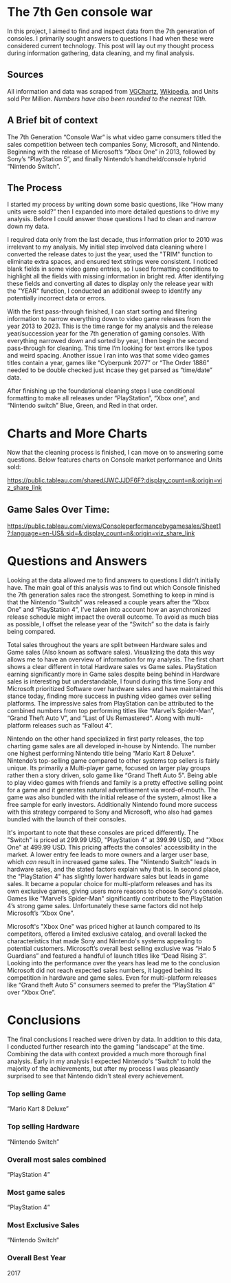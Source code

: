 # The 7th Gen console war

In this project, I aimed to find and inspect data from the 7th generation of consoles. I primarily sought answers to questions I had when these were considered current technology. This post will lay out my thought process during information gathering, data cleaning, and my final analysis.

## Sources

All information and data was scraped from [VGChartz](https://www.vgchartz.com/), [Wikipedia](https://en.wikipedia.org/wiki/List_of_best-selling_game_consoles_by_region), and Units sold Per Million. *Numbers have also been rounded to the nearest 10th.*

## A Brief bit of context

The 7th Generation “Console War“ is what video game consumers titled the sales competition between tech companies Sony, Microsoft, and Nintendo. Beginning with the release of Microsoft’s “Xbox One” in 2013, followed by Sony’s “PlayStation 5”, and finally Nintendo’s handheld/console hybrid “Nintendo Switch”.

## The Process

I started my process by writing down some basic questions, like “How many units were sold?” then I expanded into more detailed questions to drive my analysis. Before I could answer those questions I had to clean and narrow down my data.

I required data only from the last decade, thus information prior to 2010 was irrelevant to my analysis. My initial step involved data cleaning where I converted the release dates to just the year, used the "TRIM" function to eliminate extra spaces, and ensured text strings were consistent. I noticed blank fields in some video game entries, so I used formatting conditions to highlight all the fields with missing information in bright red. After identifying these fields and converting all dates to display only the release year with the "YEAR" function, I conducted an additional sweep to identify any potentially incorrect data or errors.

With the first pass-through finished, I can start sorting and filtering information to narrow everything down to video game releases from the year 2013 to 2023. This is the time range for my analysis and the release year/succession year for the 7th generation of gaming consoles. With everything narrowed down and sorted by year, I then begin the second pass-through for cleaning. This time I’m looking for text errors like typos and weird spacing. Another issue I ran into was that some video games titles contain a year, games like “Cyberpunk 2077” or “The Order 1886” needed to be double checked just incase they get parsed as “time/date” data.

After finishing up the foundational cleaning steps I use conditional formatting to make all releases under “PlayStation”, “Xbox one”, and “Nintendo switch” Blue, Green, and Red in that order.

# Charts and More Charts

Now that the cleaning process is finished, I can move on to answering some questions. Below features charts on Console market performance and Units sold:

https://public.tableau.com/shared/JWCJJDF6F?:display_count=n&:origin=viz_share_link

## Game Sales Over Time:

https://public.tableau.com/views/Consoleperformancebygamesales/Sheet1?:language=en-US&:sid=&:display_count=n&:origin=viz_share_link

# Questions and Answers

Looking at the data allowed me to find answers to questions I didn’t initially have. The main goal of this analysis was to find out which Console finished the 7th generation sales race the strongest. Something to keep in mind is that the Nintendo “Switch” was released a couple years after the “Xbox One” and “PlayStation 4”, I’ve taken into account how an asynchronized release schedule might impact the overall outcome. To avoid as much bias as possible, I offset the release year of the “Switch” so the data is fairly being compared. 

Total sales throughout the years are split between Hardware sales and Game sales (Also known as software sales). Visualizing the data this way allows me to have an overview of information for my analysis. The first chart shows a clear different in total Hardware sales vs Game sales. PlayStation earning significantly more in Game sales despite being behind in Hardware sales is interesting but understandable, I found during this time Sony and Microsoft prioritized Software over hardware sales and have maintained this stance today, finding more success in pushing video games over selling platforms. The impressive sales from PlayStation can be attributed to the combined numbers from top performing titles like “Marvel’s Spider-Man”, “Grand Theft Auto V”, and “Last of Us Remastered”. Along with multi-platform releases such as “Fallout 4”.

Nintendo on the other hand specialized in first party releases, the top charting game sales are all developed in-house by Nintendo. The number one highest performing Nintendo title being “Mario Kart 8 Deluxe”. Nintendo’s top-selling game compared to other systems top sellers is fairly unique. Its primarily a Multi-player game, focused on larger play groups rather then a story driven, solo game like “Grand Theft Auto 5”. Being able to play video games with friends and family is a pretty effective selling point for a game and it generates natural advertisement via word-of-mouth. The game was also bundled with the initial release of the system, almost like a free sample for early investors. Additionally Nintendo found more success with this strategy compared to Sony and Microsoft, who also had games bundled with the launch of their consoles.

It's important to note that these consoles are priced differently. The "Switch" is priced at 299.99 USD, "PlayStation 4" at 399.99 USD, and "Xbox One" at 499.99 USD. This pricing affects the consoles' accessibility in the market. A lower entry fee leads to more owners and a larger user base, which *can* result in increased game sales. The "Nintendo Switch" leads in hardware sales, and the stated factors explain why that is. In second place, the "PlayStation 4" has slightly lower hardware sales but leads in game sales. It became a popular choice for multi-platform releases and has its own exclusive games, giving users more reasons to choose Sony's console. Games like "Marvel’s Spider-Man" significantly contribute to the PlayStation 4’s strong game sales. Unfortunately these same factors did not help Microsoft’s “Xbox One”.

Microsoft's "Xbox One" was priced higher at launch compared to its competitors, offered a limited exclusive catalog, and overall lacked the characteristics that made Sony and Nintendo's systems appealing to potential customers. Microsoft’s overall best selling exclusive was “Halo 5 Guardians” and featured a handful of launch titles like “Dead Rising 3”. Looking into the performance over the years has lead me to the conclusion Microsoft did not reach expected sales numbers, it lagged behind its competition in hardware and game sales. Even for multi-platform releases like “Grand theft Auto 5” consumers seemed to prefer the “PlayStation 4” over “Xbox One”. 

# Conclusions

The final conclusions I reached were driven by data. In addition to this data, I conducted further research into the gaming "landscape" at the time. Combining the data with context provided a much more thorough final analysis. Early in my analysis I expected Nintendo's “Switch“ to hold the majority of the achievements, but after my process I was pleasantly surprised to see that Nintendo didn't steal every achievement.

### Top selling Game

“Mario Kart 8 Deluxe”

### Top selling Hardware

“Nintendo Switch”

### Overall most sales combined

“PlayStation 4”

### Most game sales

“PlayStation 4”

### Most Exclusive Sales

“Nintendo Switch“

### Overall Best Year

2017
